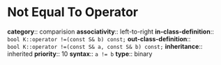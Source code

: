 # Not Equal To Operator

**category**:: comparision
**associativity**:: left-to-right
**in-class-definition**:: `bool K::operator !=(const S& b) const;`
**out-class-definition**:: `bool K::operator !=(const S& a, const S& b) const;`
**inheritance**:: inherited
**priority**:: 10
**syntax**:: `a != b`
**type**:: binary
